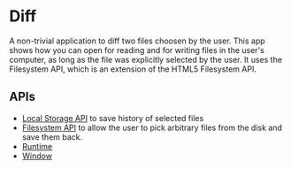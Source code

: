 # Diff

A non-trivial application to diff two files choosen by the user. This app shows how you can open for reading and for writing files in the user's computer, as long as the file was explicitly selected by the user. It uses the Filesystem API, which is an extension of the HTML5 Filesystem API.

## APIs

* [Local Storage API](http://developer.chrome.com/trunk/apps/storage.html) to save history of selected files
* [Filesystem API](http://developer.chrome.com/trunk/apps/app_storage.html) to allow the user to pick arbitrary files from the disk and save them back.
* [Runtime](http://developer.chrome.com/trunk/apps/app.runtime.html)
* [Window](http://developer.chrome.com/trunk/apps/app.window.html)

